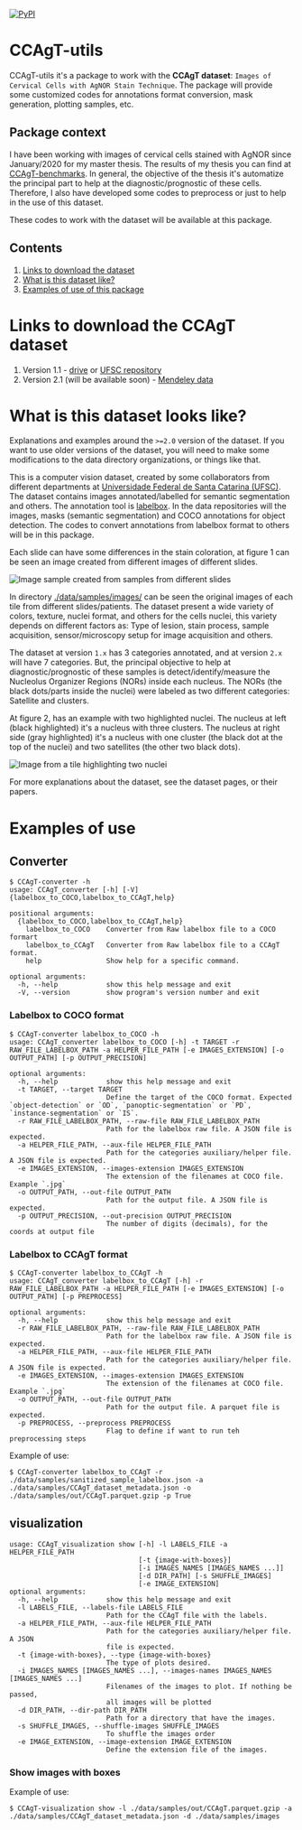 [![PyPI](https://img.shields.io/pypi/v/CCAgT-utils?color=blue&label=pypi%20version)](https://pypi.org/project/CCAgT-utils/)
# CCAgT-utils

CCAgT-utils it's a package to work with the **CCAgT dataset**: `Images of Cervical Cells with AgNOR Stain Technique`. The package will provide some customized codes for annotations format conversion, mask generation, plotting samples, etc.


## Package context
I have been working with images of cervical cells stained with AgNOR since January/2020 for my master thesis. The results of my thesis you can find at [CCAgT-benchmarks](https://github.com/johnnv1/CCAgT-benchmarks). In general, the objective of the thesis it's automatize the principal part to help at the diagnostic/prognostic of these cells. Therefore, I also have developed some codes to preprocess or just to help in the use of this dataset.


These codes to work with the dataset will be available at this package.

## Contents

1. [Links to download the dataset](#links-to-download-the-ccagt-dataset)
2. [What is this dataset like?](#what-is-this-dataset-looks-like)
3. [Examples of use of this package](#examples-of-use)


# Links to download the CCAgT dataset

1. Version 1.1 - [drive](https://drive.google.com/drive/folders/1TBpYCv6S1ydASLauSzcsvO7Wc5O-WUw0?usp=sharing) or [UFSC repository](https://arquivos.ufsc.br/d/373be2177a33426a9e6c/)
2. Version 2.1 (will be available soon) - [Mendeley data](https://doi.org/10.17632/wg4bpm33hj.1)

# What is this dataset looks like?
Explanations and examples around the `>=2.0` version of the dataset. If you want to use older versions of the dataset, you will need to make some modifications to the data directory organizations, or things like that.


This is a computer vision dataset, created by some collaborators from different departments at [Universidade Federal de Santa Catarina (UFSC)](https://en.ufsc.br/). The dataset contains images annotated/labelled for semantic segmentation and others. The annotation tool is [labelbox](https://labelbox.com/). In the data repositories will the images, masks (semantic segmentation) and COCO annotations for object detection. The codes to convert annotations from labelbox format to others will be in this package.

Each slide can have some differences in the stain coloration, at figure 1 can be seen an image created from different images of different slides.

![Image sample created from samples from different slides](./data/static_images/Figure1.jpg)

In directory [./data/samples/images/](./data/samples/images/) can be seen the original images of each tile from different slides/patients. The dataset present a wide variety of colors, texture, nuclei format, and others for the cells nuclei, this variety depends on different factors as: Type of lesion, stain process, sample acquisition, sensor/microscopy setup for image acquisition and others.

The dataset at version `1.x` has 3 categories annotated, and at version `2.x` will have 7 categories. But, the principal objective to help at diagnostic/prognostic of these samples is detect/identify/measure the Nucleolus Organizer Regions (NORs) inside each nucleus. The NORs (the black dots/parts inside the nuclei) were labeled as two different categories: Satellite and clusters.

At figure 2, has an example with two highlighted nuclei. The nucleus at left (black highlighted) it's a nucleus with three clusters. The nucleus at right side (gray highlighted) it's a nucleus with one cluster (the black dot at the top of the nuclei) and two satellites (the other two black dots).

![Image from a tile highlighting two nuclei](./data/static_images/Figure2.jpg)

For more explanations about the dataset, see the dataset pages, or their papers.


# Examples of use

## Converter
```console
$ CCAgT-converter -h
usage: CCAgT_converter [-h] [-V] {labelbox_to_COCO,labelbox_to_CCAgT,help}

positional arguments:
  {labelbox_to_COCO,labelbox_to_CCAgT,help}
    labelbox_to_COCO    Converter from Raw labelbox file to a COCO formart
    labelbox_to_CCAgT   Converter from Raw labelbox file to a CCAgT format.
    help                Show help for a specific command.

optional arguments:
  -h, --help            show this help message and exit
  -V, --version         show program's version number and exit
```

### Labelbox to COCO format

```console
$ CCAgT-converter labelbox_to_COCO -h
usage: CCAgT_converter labelbox_to_COCO [-h] -t TARGET -r RAW_FILE_LABELBOX_PATH -a HELPER_FILE_PATH [-e IMAGES_EXTENSION] [-o OUTPUT_PATH] [-p OUTPUT_PRECISION]

optional arguments:
  -h, --help            show this help message and exit
  -t TARGET, --target TARGET
                        Define the target of the COCO format. Expected `object-detection` or `OD`, `panoptic-segmentation` or `PD`, `instance-segmentation` or `IS`.
  -r RAW_FILE_LABELBOX_PATH, --raw-file RAW_FILE_LABELBOX_PATH
                        Path for the labelbox raw file. A JSON file is expected.
  -a HELPER_FILE_PATH, --aux-file HELPER_FILE_PATH
                        Path for the categories auxiliary/helper file. A JSON file is expected.
  -e IMAGES_EXTENSION, --images-extension IMAGES_EXTENSION
                        The extension of the filenames at COCO file. Example `.jpg`
  -o OUTPUT_PATH, --out-file OUTPUT_PATH
                        Path for the output file. A JSON file is expected.
  -p OUTPUT_PRECISION, --out-precision OUTPUT_PRECISION
                        The number of digits (decimals), for the coords at output file
```

### Labelbox to CCAgT format

```console
$ CCAgT-converter labelbox_to_CCAgT -h
usage: CCAgT_converter labelbox_to_CCAgT [-h] -r RAW_FILE_LABELBOX_PATH -a HELPER_FILE_PATH [-e IMAGES_EXTENSION] [-o OUTPUT_PATH] [-p PREPROCESS]

optional arguments:
  -h, --help            show this help message and exit
  -r RAW_FILE_LABELBOX_PATH, --raw-file RAW_FILE_LABELBOX_PATH
                        Path for the labelbox raw file. A JSON file is expected.
  -a HELPER_FILE_PATH, --aux-file HELPER_FILE_PATH
                        Path for the categories auxiliary/helper file. A JSON file is expected.
  -e IMAGES_EXTENSION, --images-extension IMAGES_EXTENSION
                        The extension of the filenames at COCO file. Example `.jpg`
  -o OUTPUT_PATH, --out-file OUTPUT_PATH
                        Path for the output file. A parquet file is expected.
  -p PREPROCESS, --preprocess PREPROCESS
                        Flag to define if want to run teh preprocessing steps
```

Example of use:

```console
$ CCAgT-converter labelbox_to_CCAgT -r ./data/samples/sanitized_sample_labelbox.json -a ./data/samples/CCAgT_dataset_metadata.json -o ./data/samples/out/CCAgT.parquet.gzip -p True
```

## visualization
```console
usage: CCAgT_visualization show [-h] -l LABELS_FILE -a HELPER_FILE_PATH
                                [-t {image-with-boxes}]
                                [-i IMAGES_NAMES [IMAGES_NAMES ...]]
                                [-d DIR_PATH] [-s SHUFFLE_IMAGES]
                                [-e IMAGE_EXTENSION]
optional arguments:
  -h, --help            show this help message and exit
  -l LABELS_FILE, --labels-file LABELS_FILE
                        Path for the CCAgT file with the labels.
  -a HELPER_FILE_PATH, --aux-file HELPER_FILE_PATH
                        Path for the categories auxiliary/helper file. A JSON
                        file is expected.
  -t {image-with-boxes}, --type {image-with-boxes}
                        The type of plots desired.
  -i IMAGES_NAMES [IMAGES_NAMES ...], --images-names IMAGES_NAMES [IMAGES_NAMES ...]
                        Filenames of the images to plot. If nothing be passed,
                        all images will be plotted
  -d DIR_PATH, --dir-path DIR_PATH
                        Path for a directory that have the images.
  -s SHUFFLE_IMAGES, --shuffle-images SHUFFLE_IMAGES
                        To shuffle the images order
  -e IMAGE_EXTENSION, --image-extension IMAGE_EXTENSION
                        Define the extension file of the images.
```

### Show images with boxes
Example of use:

```console
$ CCAgT-visualization show -l ./data/samples/out/CCAgT.parquet.gzip -a ./data/samples/CCAgT_dataset_metadata.json -d ./data/samples/images
```
